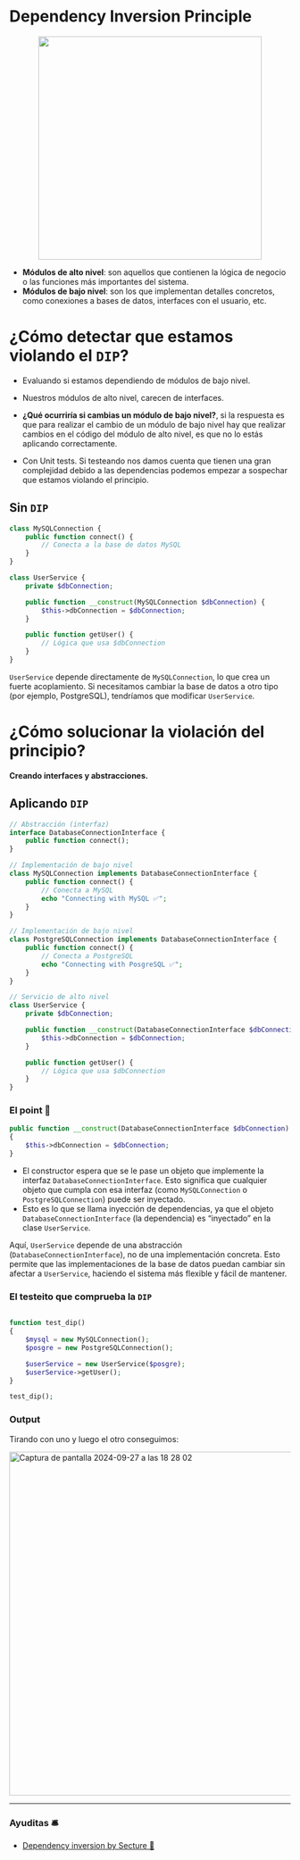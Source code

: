
# Dependency Inversion Principle

<p align="center">
  <img src="https://github.com/user-attachments/assets/58a39715-ecdb-4489-9010-7d7dac075132" height="400" />
</p>



- **Módulos de alto nivel**: son aquellos que contienen la lógica de negocio o las funciones más importantes del sistema.
- **Módulos de bajo nivel**: son los que implementan detalles concretos, como conexiones a bases de datos, interfaces con el usuario, etc.


# ¿Cómo detectar que estamos violando el `DIP`?

- Evaluando si estamos dependiendo de módulos de bajo nivel.
  
- Nuestros módulos de alto nivel, carecen de interfaces.
  
- __¿Qué ocurriría si cambias un módulo de bajo nivel?__, si la respuesta es que para realizar el cambio de un módulo de bajo nivel hay que realizar cambios en el código del módulo de alto nivel, es que no lo estás aplicando correctamente.
  
- Con Unit tests. Si testeando nos damos cuenta que tienen una gran complejidad debido a las dependencias podemos empezar a sospechar que estamos violando el principio.


## Sin `DIP`

```php
class MySQLConnection {
    public function connect() {
        // Conecta a la base de datos MySQL
    }
}

class UserService {
    private $dbConnection;

    public function __construct(MySQLConnection $dbConnection) {
        $this->dbConnection = $dbConnection;
    }

    public function getUser() {
        // Lógica que usa $dbConnection
    }
}
```

`UserService` depende directamente de `MySQLConnection`, lo que crea un fuerte acoplamiento. Si necesitamos cambiar la base de datos a otro tipo (por ejemplo, PostgreSQL), tendríamos que modificar `UserService`.

# ¿Cómo solucionar la violación del principio?

__Creando interfaces y abstracciones.__


## Aplicando `DIP`

```php
// Abstracción (interfaz)
interface DatabaseConnectionInterface {
    public function connect();
}

// Implementación de bajo nivel
class MySQLConnection implements DatabaseConnectionInterface {
    public function connect() {
        // Conecta a MySQL
        echo "Connecting with MySQL ✅";
    }
}

// Implementación de bajo nivel
class PostgreSQLConnection implements DatabaseConnectionInterface {
    public function connect() {
        // Conecta a PostgreSQL
        echo "Connecting with PosgreSQL ✅";
    }
}

// Servicio de alto nivel
class UserService {
    private $dbConnection;

    public function __construct(DatabaseConnectionInterface $dbConnection) {
        $this->dbConnection = $dbConnection;
    }

    public function getUser() {
        // Lógica que usa $dbConnection
    }
}
```
### El point 📍

```php
public function __construct(DatabaseConnectionInterface $dbConnection)
{
    $this->dbConnection = $dbConnection;
}
```

- El constructor espera que se le pase un objeto que implemente la interfaz `DatabaseConnectionInterface`. Esto significa que cualquier objeto que cumpla con esa interfaz (como `MySQLConnection` o `PostgreSQLConnection`) puede ser inyectado.
- Esto es lo que se llama inyección de dependencias, ya que el objeto `DatabaseConnectionInterface` (la dependencia) es “inyectado” en la clase `UserService`.

Aquí, `UserService` depende de una abstracción (`DatabaseConnectionInterface`), no de una implementación concreta. Esto permite que las implementaciones de la base de datos puedan cambiar sin afectar a `UserService`, haciendo el sistema más flexible y fácil de mantener.

### El testeito que comprueba la `DIP`

```php

function test_dip()
{
    $mysql = new MySQLConnection();
    $posgre = new PostgreSQLConnection();

    $userService = new UserService($posgre);
    $userService->getUser();
}

test_dip();
```
### Output

Tirando con uno y luego el otro conseguimos:

<img width="616" alt="Captura de pantalla 2024-09-27 a las 18 28 02" src="https://github.com/user-attachments/assets/31c2172e-3478-4bae-9ad5-c91a742188a3">


---

### Ayuditas 🛎️
- [Dependency inversion by Secture 📰](https://secture.com/blog/solid-dependency-inversion-principle/)
